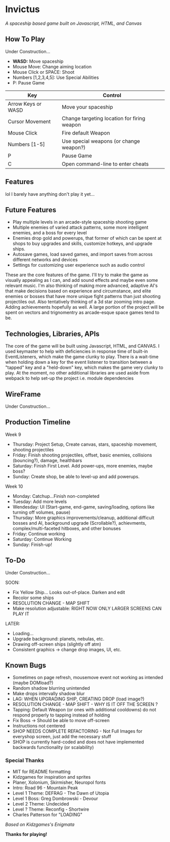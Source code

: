 # Invictus
 _A spaceship based game built on Javascript, HTML, and Canvas_

[//]: # (Logo here if have time lol)

## How To Play

Under Construction...
- __WASD:__ Move spaceship
- Mouse Move: Change aiming location
- Mouse Click or SPACE: Shoot
- Numbers [1,2,3,4,5]: Use Special Abilities
- P: Pause Game

| Key | Control |
| ------ | ------ |
| Arrow Keys or WASD | Move your spaceship |
| Cursor Movement | Change targeting location for firing weapon |
| Mouse Click | Fire default Weapon |
| Numbers [1-5] | Use special weapons (or change weapon?)|
| P | Pause Game |
| C | Open command-line to enter cheats |


## Features

lol I barely have anything don't play it yet...

## Future Features

- Play multiple levels in an arcade-style spaceship shooting game
- Multiple enemies of varied attack patterns, some more intelligent enemies, and a boss for every level
- Enemies drop gold and powerups, that former of which can be spent at shops to buy upgrades and skills, customize hotkeys, and upgrade ships. 
- Autosave games, load saved games, and import saves from across different networks and devices
- Settings for customizing user experience such as audio control

These are the core features of the game. I'll try to make the game as visually appealing as I can, and add sound effects and maybe even some relevant music. I'm also thinking of making more advanced, adaptive AI's that make decisions based on experience and circumstance, and elite enemies or bosses that have more unique fight patterns than just shooting projectiles out. Also tentatively thinking of a 3d star zooming intro page. Adding achievements hopefully as well. A large portion of the project will be spent on vectors and trignomentry as arcade-esque space games tend to be.


## Technologies, Libraries, APIs

The core of the game will be built using Javascript, HTML, and CANVAS. I used keymaster to help with deficiencies in response time of built-in EventListeners, which make the game clunky to play. There is a wait-time when holding down a key for the event listener to transition between a "tapped" key and a "held-down" key, which makes the game very clunky to play. At the moment, no other additional libraries are used aside from webpack to help set-up the project i.e. module dependencies


## WireFrame

Under Construction...


## Production Timeline

Week 9
- Thursday: Project Setup, Create canvas, stars, spaceship movement, shooting projectiles
- Friday: Finish shooting projectiles, offset, basic enemies, collisions (bouncing?), damage, healthbars
- Saturday: Finish First Level. Add power-ups, more enemies, maybe boss? 
- Sunday: Create shop, be able to level-up and add powerups. 

Week 10
- Monday: Catchup...Finish non-completed
- Tuesday: Add more levels
- Wendesday: UI (Start-game, end-game, saving/loading, options like turning off volumes, pause)
- Thursday: More graphics improvements/cleanup, additional difficult bosses and AI, background upgrade (Scrollable?), achievments, complex/multi-faceted hitboxes, and other bonuses
- Friday: Continue working
- Saturday: Continue Working
- Sunday: Finish-up!


## To-Do

Under Construction...

SOON:
- Fix Yellow Ship... Looks out-of-place. Darken and edit
- Recolor some ships
- RESOLUTION CHANGE - MAP SHIFT
- Make resolution adjustable: RIGHT NOW ONLY LARGER SCREENS CAN PLAY IT

LATER: 
- Loading...
- Upgrade background: planets, nebulas, etc.
- Drawing off-screen ships (slightly off atm)
- Consistent graphics -> change drop images, UI, etc.

## Known Bugs

- Sometimes on page refresh, mousemove event not working as intended (maybe DOMload?)
- Random shadow blurring unintended
- Make drops intervally shadow blur
- LAG: WHEN UPGRADING SHIP, CREATING DROP (load image?)
- RESOLUTION CHANGE - MAP SHIFT - WHY IS IT OFF THE SCREEN ?
- Tapping: Default Weapon (or ones with additional cooldowns) do not respond properly to tapping instead of holding
- Fix Boss -> Should be able to move off-screen
- Instructions not centered
- SHOP NEEDS COMPLETE REFACTORING - Not Full Images for everyshop screen, just add the necessary stuff
- SHOP is currently hard-coded and does not have implemented backwards functionality (or scalability)


### Special Thanks

- MIT for README formatting
- Kidzgames for inspiration and sprites
- Planer, Xolonium, Skirmisher, Neuropol fonts
- Intro: Road 96 - Mountain Peak
- Level 1 Theme: DEFRAG - The Dawn of Utopia
- Level 1 Boss: Greg Dombrowski - Devour
- Level 2 Theme: Undecided
- Level ? Theme: Reconfig - Shortwire
- Charles Patterson for "LOADING"

_Based on Kidzgames's Enigmata_


**Thanks for playing!**

